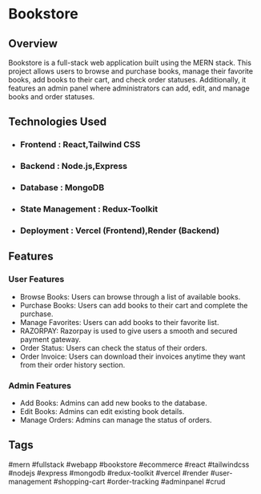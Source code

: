 # Bookstore

## Overview

Bookstore is a full-stack web application built using the MERN stack. This project allows users to browse and purchase books, manage their favorite books, add books to their cart, and check order statuses. Additionally, it features an admin panel where administrators can add, edit, and manage books and order statuses.

## Technologies Used

* ### Frontend : React,Tailwind CSS

* ### Backend : Node.js,Express

* ### Database : MongoDB

* ### State Management : Redux-Toolkit

* ### Deployment : Vercel (Frontend),Render (Backend)

## Features

### User Features

* Browse Books: Users can browse through a list of available books.    
* Purchase Books: Users can add books to their cart and complete the purchase.    
* Manage Favorites: Users can add books to their favorite list.
* RAZORPAY: Razorpay is used to give users a smooth and secured payment gateway.    
* Order Status: Users can check the status of their orders.
* Order Invoice: Users can download their invoices anytime they want from their order history section.

### Admin Features

* Add Books: Admins can add new books to the database.    
* Edit Books: Admins can edit existing book details.    
* Manage Orders: Admins can manage the status of orders.

## Tags

#mern #fullstack #webapp #bookstore #ecommerce #react #tailwindcss #nodejs #express #mongodb #redux-toolkit #vercel #render #user-management #shopping-cart #order-tracking #adminpanel #crud
